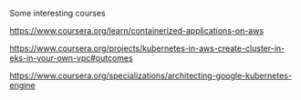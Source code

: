 Some interesting courses

https://www.coursera.org/learn/containerized-applications-on-aws

https://www.coursera.org/projects/kubernetes-in-aws-create-cluster-in-eks-in-your-own-vpc#outcomes

https://www.coursera.org/specializations/architecting-google-kubernetes-engine